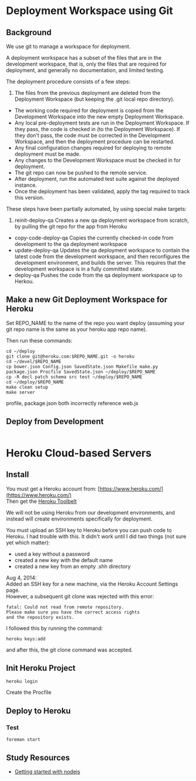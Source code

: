 # Deployment Workspace using Git

## Background
We use git to manage a workspace for deployment.

A deployment workspace has a subset of the files that are in the development workspace, that is, only the files that are required for deployment, and generally no documentation, and limited testing.

The deployment procedure consists of a few steps:

1. The files from the previous deployment are deleted from the Deployment Workspace (but keeping the .git local repo directory).
- The working code required for deployment is copied from the Development Workspace into the new empty Deployment Workspace.
- Any local pre-deployment tests are run in the Deployment Workspace.  If they pass, the code is checked in (to the Deployment Workspace). If they don't pass, the code must be corrected in the Development Workspace, and then the deployment procedure can be restarted.
- Any final configuration changes required for deploying to remote deployment must be made.
- Any changes to the Development Workspace must be checked in for deployment.
- The git repo can now be pushed to the remote service.
- After deployment, run the automated test suite against the deployed instance.
- Once the deployment has been validated, apply the tag required to track this version.

These steps have been partially automated, by using special make targets:

1. reinit-deploy-qa
Creates a new qa deployment workspace from scratch, by pulling the git repo for the app from Heroku
- copy-code-deploy-qa
Copies the currently checked-in code from development to the qa deployment workspace
- update-deploy-qa
Updates the qa deployment workspace to contain the latest code from the development workspace,
and then reconfigures the development environment, and builds the server.
This requires that the development workspace is in a fully committed state.
- deploy-qa
Pushes the code from the qa deployment workspace up to Herkou.


## Make a new Git Deployment Workspace for Heroku

Set REPO_NAME to the name of the repo you want deploy (assuming your git repo name is the same as your heroku app repo name).

 
Then run these commands:

```
cd ~/deploy
git clone git@heroku.com:$REPO_NAME.git -o heroku
cd ~/devel/$REPO_NAME
cp bower.json Config.json SavedState.json Makefile make.py package.json Procfile SavedState.json ~/deploy/$REPO_NAME
cp -R decl patch schema src test ~/deploy/$REPO_NAME
cd ~/deploy/$REPO_NAME
make clean setup
make server
```

profile, package.json both incorrectly reference web.js


## Deploy from Development

```
```

 
# Heroku Cloud-based Servers
## Install
You must get a Heroku account from: [https://www.heroku.com/](https://www.heroku.com/)  
Then get the [Heroku Toolbelt](https://toolbelt.herokuapp.com/)  

We will not be using Heroku from our development environments, and instead will create environments specifically for deployment.

You must upload an SSH key to Heroku before you can push code to Heroku.
I had trouble with this. It didn't work until I did two things (not sure yet which matter):

- used a key without a password
- created a new key with the default name
- created a new key from an empty .shh directory

Aug 4, 2014:  
Added an SSH key for a new machine, via the Heroku Account Settings page.  
However, a subsequent git clone was rejected with this error:

    fatal: Could not read from remote repository.
    Please make sure you have the correct access rights
    and the repository exists.

I followed this by running the command:

```
heroku keys:add
```

and after this, the git clone command was accepted.


## Init Heroku Project

```
heroku login
```

Create the Procfile

## Deploy to Heroku

### Test

```
foreman start
```

## Study Resources
- [Getting started with nodejs](https://devcenter.heroku.com/articles/getting-started-with-nodejs)
  
  
